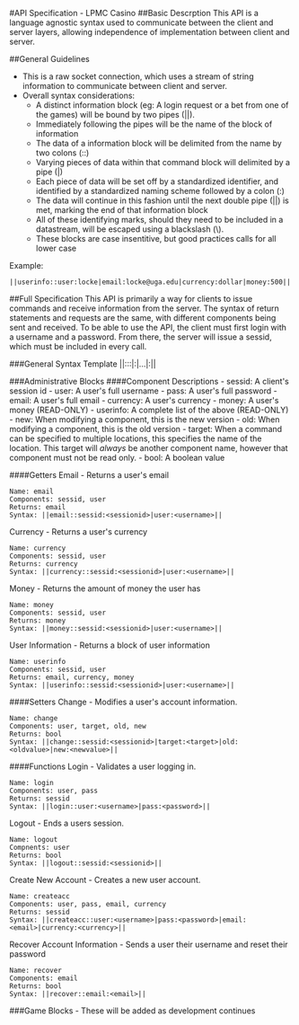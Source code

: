 #API Specification - LPMC Casino
##Basic Descrption
This API is a language agnostic syntax used to communicate between the client and server layers, allowing independence
of implementation between client and server. 

##General Guidelines
- This is a raw socket connection, which uses a stream of string information to communicate between client and server.
- Overall syntax considerations:
    - A distinct information block (eg: A login request or a bet from one of the games) will be bound by two pipes (||).
    - Immediately following the pipes will be the name of the block of information
    - The data of a information block will be delimited from the name by two colons (::)
    - Varying pieces of data within that command block will delimited by a pipe (|)
    - Each piece of data will be set off by a standardized identifier, and identified by a standardized naming 
    scheme followed by a colon (:)
    - The data will continue in this fashion until the next double pipe (||) is met, marking the end of that
    information block
    - All of these identifying marks, should they need to be included in a datastream, will be escaped using a 
    blackslash (\\).
    - These blocks are case insentitive, but good practices calls for all lower case

Example:

    ||userinfo::user:locke|email:locke@uga.edu|currency:dollar|money:500||

##Full Specification
This API is primarily a way for clients to issue commands and receive information from the server. The syntax
of return statements and requests are the same, with different components being sent and received. To be able to 
use the API, the client must first login with a username and a password. From there, the server will issue a sessid, 
which must be included in every call.

###General Syntax Template
    ||<NameOfInfo>::<Component1>:<Info>|<Component2>:<Info>|...|<ComponentN>:<Info>||

###Administrative Blocks
####Component Descriptions
    - sessid: A client's session id
    - user: A user's full username
    - pass: A user's full password
    - email: A user's full email
    - currency: A user's currency
    - money: A user's money (READ-ONLY)
    - userinfo: A complete list of the above (READ-ONLY)
    - new: When modifying a component, this is the new version
    - old: When modifying a component, this is the old version
    - target: When a command can be specified to multiple locations, this specifies the name of the location. 
    This target will *always* be another component name, however that component must not be read only.
    - bool: A boolean value

####Getters
Email - Returns a user's email

    Name: email
    Components: sessid, user
    Returns: email
    Syntax: ||email::sessid:<sessionid>|user:<username>||

Currency - Returns a user's currency

    Name: currency
    Components: sessid, user
    Returns: currency
    Syntax: ||currency::sessid:<sessionid>|user:<username>||

Money - Returns the amount of money the user has

    Name: money
    Components: sessid, user
    Returns: money
    Syntax: ||money::sessid:<sessionid>|user:<username>||

User Information - Returns a block of user information

    Name: userinfo
    Components: sessid, user
    Returns: email, currency, money
    Syntax: ||userinfo::sessid:<sessionid>|user:<username>||

####Setters
Change - Modifies a user's account information.

    Name: change
    Components: user, target, old, new
    Returns: bool
    Syntax: ||change::sessid:<sessionid>|target:<target>|old:<oldvalue>|new:<newvalue>||

####Functions
Login - Validates a user logging in.

    Name: login
    Components: user, pass
    Returns: sessid
    Syntax: ||login::user:<username>|pass:<password>||
    
Logout - Ends a users session.

    Name: logout
    Compnents: user
    Returns: bool
    Syntax: ||logout::sessid:<sessionid>||

Create New Account - Creates a new user account.

    Name: createacc
    Components: user, pass, email, currency
    Returns: sessid
    Syntax: ||createacc::user:<username>|pass:<password>|email:<email>|currency:<currency>||

Recover Account Information - Sends a user their username and reset their password

    Name: recover
    Components: email
    Returns: bool
    Syntax: ||recover::email:<email>||
    
###Game Blocks - These will be added as development continues